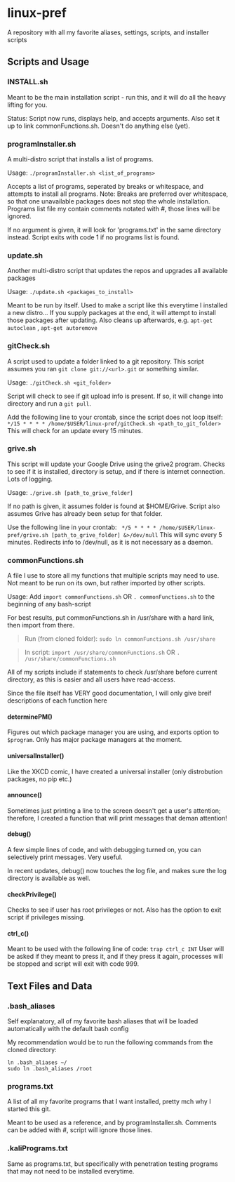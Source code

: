 # linux-pref
A repository with all my favorite aliases, settings, scripts, and installer scripts

## Scripts and Usage

### INSTALL.sh
Meant to be the main installation script - run this, and it will do all the heavy lifting for you.

Status: Script now runs, displays help, and accepts arguments. Also set it up to link commonFunctions.sh. Doesn't do anything else (yet).

### programInstaller.sh
A multi-distro script that installs a list of programs.

Usage: `./programInstaller.sh <list_of_programs>`

Accepts a list of programs, seperated by breaks or whitespace, and attempts to install all programs.
Note: Breaks are preferred over whitespace, so that one unavailable packages does not stop the whole installation.
Programs list file my contain comments notated with #, those lines will be ignored.

If no argument is given, it will look for 'programs.txt' in the same directory instead.
Script exits with code 1 if no programs list is found.

### update.sh
Another multi-distro script that updates the repos and upgrades all available packages

Usage: `./update.sh <packages_to_install>`

Meant to be run by itself. Used to make a script like this everytime I installed a new distro...
If you supply packages at the end, it will attempt to install those packages after updating.
Also cleans up afterwards, e.g. `apt-get autoclean` , `apt-get autoremove`

### gitCheck.sh
A script used to update a folder linked to a git repository.
This script assumes you ran `git clone git://<url>.git` or something similar.

Usage: `./gitCheck.sh <git_folder>`

Script will check to see if git upload info is present. If so, it will change into directory and run a `git pull`.

Add the following line to your crontab, since the script does not loop itself:
`*/15 * * * * /home/$USER/linux-pref/gitCheck.sh <path_to_git_folder>`
This will check for an update every 15 minutes.

### grive.sh
This script will update your Google Drive using the grive2 program.
Checks to see if it is installed, directory is setup, and if there is internet connection. Lots of logging.

Usage: `./grive.sh [path_to_grive_folder]`

If no path is given, it assumes folder is found at $HOME/Grive. Script also assumes Grive has already been setup for that folder.

Use the following line in your crontab:
` */5 * * * * /home/$USER/linux-pref/grive.sh [path_to_grive_folder] &>/dev/null`
This will sync every 5 minutes. Redirects info to /dev/null, as it is not necessary as a daemon.

### commonFunctions.sh
A file I use to store all my functions that multiple scripts may need to use. Not meant to be run on its own, but rather imported by other scripts.

Usage: Add `import commonFunctions.sh` OR `. commonFunctions.sh` to the beginning of any bash-script

For best results, put commonFunctions.sh in /usr/share with a hard link, then import from there.

> Run (from cloned folder): `sudo ln commonFunctions.sh /usr/share`

> In script: `import /usr/share/commonFunctions.sh` OR `. /usr/share/commonFunctions.sh`

All of my scripts include if statements to check /usr/share before current directory, as this is easier and all users have read-access.

Since the file itself has VERY good documentation, I will only give breif descriptions of each function here

#### determinePM()
Figures out which package manager you are using, and exports option to `$program`. Only has major package managers at the moment.

#### universalInstaller()
Like the XKCD comic, I have created a universal installer (only distrobution packages, no pip etc.)

#### announce()
Sometimes just printing a line to the screen doesn't get a user's attention; therefore, I created a function that will print messages that deman attention!

#### debug()
A few simple lines of code, and with debugging turned on, you can selectively print messages. Very useful.

In recent updates, debug() now touches the log file, and makes sure the log directory is available as well.

#### checkPrivilege()
Checks to see if user has root privileges or not. Also has the option to exit script if privileges missing.

#### ctrl_c()
Meant to be used with the following line of code: `trap ctrl_c INT`
User will be asked if they meant to press it, and if they press it again, processes will be stopped and script will exit with code 999.

## Text Files and Data

### .bash_aliases
Self explanatory, all of my favorite bash aliases that will be loaded automatically with the default bash config

My recommendation would be to run the following commands from the cloned directory:
```
ln .bash_aliases ~/
sudo ln .bash_aliases /root
```

### programs.txt
A list of all my favorite programs that I want installed, pretty mch why I started this git.

Meant to be used as a reference, and by programInstaller.sh. Comments can be added with #, script will ignore those lines.

### .kaliPrograms.txt
Same as programs.txt, but specifically with penetration testing programs that may not need to be installed everytime. 